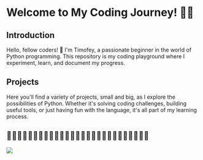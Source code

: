 # Welcome to My Coding Journey! 🚀🚀

## Introduction

Hello, fellow coders! 👋 I'm Timofey, a passionate beginner in the world of Python programming. This repository is my coding playground where I experiment, learn, and document my progress.

## Projects

Here you'll find a variety of projects, small and big, as I explore the possibilities of Python. Whether it's solving coding challenges, building useful tools, or just having fun with the language, it's all part of my learning process.

## 🐍✨🐍✨🐍✨🐍✨🐍✨🐍✨🐍✨🐍✨🐍✨🐍✨🐍✨🐍✨🐍✨🐍

![](https://media.giphy.com/media/7E8NRbMDLs8PLhikfT/giphy.gif)
